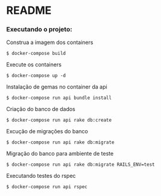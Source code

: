 # README

### Executando o projeto:

Construa a imagem dos containers
```
$ docker-compose build
```

Execute os containers
```
$ docker-compose up -d
```

Instalação de gemas no container da api
```
$ docker-compose run api bundle install
```

Criação do banco de dados
```
$ docker-compose run api rake db:create
```

Excução de migrações do banco
```
$ docker-compose run api rake db:migrate
```

Migração do banco para ambiente de teste
```
$ docker-compose run api rake db:migrate RAILS_ENV=test
```

Executando testes do rspec
```
$ docker-compose run api rspec
```
